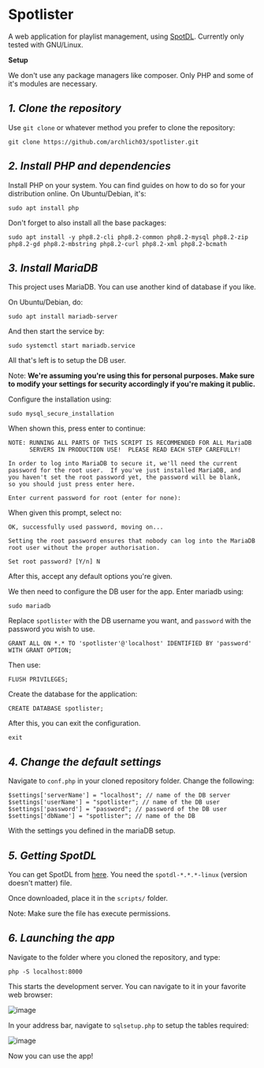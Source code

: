 # Spotlister

A web application for playlist management, using [SpotDL](https://github.com/spotDL/spotify-downloader).
Currently only tested with GNU/Linux.

**Setup**

We don't use any package managers like composer. Only PHP and some of it's modules are necessary.

## *1. Clone the repository*

Use `git clone` or whatever method you prefer to clone the repository:

```
git clone https://github.com/archlich03/spotlister.git
``` 

## *2. Install PHP and dependencies*

Install PHP on your system. You can find guides on how to do so for your distribution online. On Ubuntu/Debian, it's:

```
sudo apt install php
```

Don't forget to also install all the base packages:

```
sudo apt install -y php8.2-cli php8.2-common php8.2-mysql php8.2-zip php8.2-gd php8.2-mbstring php8.2-curl php8.2-xml php8.2-bcmath
```

## *3. Install MariaDB*

This project uses MariaDB. You can use another kind of database if you like.

On Ubuntu/Debian, do:

```
sudo apt install mariadb-server
```

And then start the service by:

```
sudo systemctl start mariadb.service
```

All that's left is to setup the DB user.

Note: **We're assuming you're using this for personal purposes. Make sure to modify your settings for security accordingly if you're making it public.**

Configure the installation using:

```
sudo mysql_secure_installation
```

When shown this, press enter to continue:
```
NOTE: RUNNING ALL PARTS OF THIS SCRIPT IS RECOMMENDED FOR ALL MariaDB
      SERVERS IN PRODUCTION USE!  PLEASE READ EACH STEP CAREFULLY!

In order to log into MariaDB to secure it, we'll need the current
password for the root user.  If you've just installed MariaDB, and
you haven't set the root password yet, the password will be blank,
so you should just press enter here.

Enter current password for root (enter for none): 
```

When given this prompt, select no:

```
OK, successfully used password, moving on...

Setting the root password ensures that nobody can log into the MariaDB
root user without the proper authorisation.

Set root password? [Y/n] N
```

After this, accept any default options you're given.

We then need to configure the DB user for the app. Enter mariadb using:

```
sudo mariadb
```

Replace `spotlister` with the DB username you want, and `password` with the password you wish to use.

```
GRANT ALL ON *.* TO 'spotlister'@'localhost' IDENTIFIED BY 'password' WITH GRANT OPTION;
```
Then use:

```
FLUSH PRIVILEGES;
```

Create the database for the application:

```
CREATE DATABASE spotlister;
```

After this, you can exit the configuration.

```
exit
```

## *4. Change the default settings*

Navigate to `conf.php` in your cloned repository folder. Change the following:

```
$settings['serverName'] = "localhost"; // name of the DB server
$settings['userName'] = "spotlister"; // name of the DB user
$settings['password'] = "password"; // password of the DB user
$settings['dbName'] = "spotlister"; // name of the DB
```

With the settings you defined in the mariaDB setup.

## *5. Getting SpotDL*

You can get SpotDL from [here](https://github.com/spotDL/spotify-downloader). You need the `spotdl-*.*.*-linux` (version doesn't matter) file.

Once downloaded, place it in the `scripts/` folder.

Note: Make sure the file has execute permissions.

## *6. Launching the app*

Navigate to the folder where you cloned the repository, and type:

```
php -S localhost:8000
```

This starts the development server. You can navigate to it in your favorite web browser:

![image](https://github.com/archlich03/spotlister/assets/129758495/211c4cc1-8447-42e3-af4a-080ac11f0e68)

In your address bar, navigate to `sqlsetup.php` to setup the tables required:

![image](https://github.com/archlich03/spotlister/assets/129758495/6ecea20e-f08e-4640-be8a-532717b4882f)

Now you can use the app!

